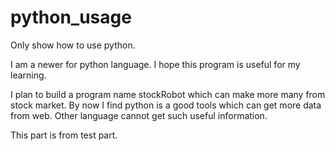 # python_usage
Only show how to use python. 

I am a newer for python language. I hope this program is useful for my learning.

I plan to build a program name stockRobot which can make more many from stock market. By now I find python is a good tools which can get more data from web. Other language cannot get such useful information.

This part is from test part.
